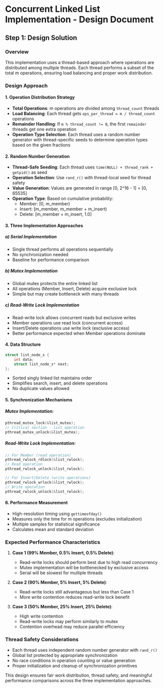 # Concurrent Linked List Implementation - Design Document

## Step 1: Design Solution

### Overview
This implementation uses a thread-based approach where operations are distributed among multiple threads. Each thread performs a subset of the total m operations, ensuring load balancing and proper work distribution.

### Design Approach

#### 1. Operation Distribution Strategy
- **Total Operations**: m operations are divided among `thread_count` threads
- **Load Balancing**: Each thread gets `ops_per_thread = m / thread_count` operations
- **Remainder Handling**: If `m % thread_count != 0`, the first `remainder` threads get one extra operation
- **Operation Type Selection**: Each thread uses a random number generator with thread-specific seeds to determine operation types based on the given fractions

#### 2. Random Number Generation
- **Thread-Safe Seeding**: Each thread uses `time(NULL) + thread_rank + getpid()` as seed
- **Operation Selection**: Use `rand_r()` with thread-local seed for thread safety
- **Value Generation**: Values are generated in range [0, 2^16 - 1] = [0, 65535]
- **Operation Type**: Based on cumulative probability:
  - Member: [0, m_member)
  - Insert: [m_member, m_member + m_insert)  
  - Delete: [m_member + m_insert, 1.0]

#### 3. Three Implementation Approaches

##### a) Serial Implementation
- Single thread performs all operations sequentially
- No synchronization needed
- Baseline for performance comparison

##### b) Mutex Implementation  
- Global mutex protects the entire linked list
- All operations (Member, Insert, Delete) acquire exclusive lock
- Simple but may create bottleneck with many threads

##### c) Read-Write Lock Implementation
- Read-write lock allows concurrent reads but exclusive writes
- Member operations use read lock (concurrent access)
- Insert/Delete operations use write lock (exclusive access)
- Better performance expected when Member operations dominate

#### 4. Data Structure
```c
struct list_node_s {
    int data;
    struct list_node_s* next;
};
```
- Sorted singly linked list maintains order
- Simplifies search, insert, and delete operations
- No duplicate values allowed

#### 5. Synchronization Mechanisms

##### Mutex Implementation:
```c
pthread_mutex_lock(&list_mutex);
// Critical section - list operation
pthread_mutex_unlock(&list_mutex);
```

##### Read-Write Lock Implementation:
```c
// For Member (read operation)
pthread_rwlock_rdlock(&list_rwlock);
// Read operation
pthread_rwlock_unlock(&list_rwlock);

// For Insert/Delete (write operations)
pthread_rwlock_wrlock(&list_rwlock);
// Write operation  
pthread_rwlock_unlock(&list_rwlock);
```

#### 6. Performance Measurement
- High-resolution timing using `gettimeofday()`
- Measures only the time for m operations (excludes initialization)
- Multiple samples for statistical significance
- Calculates mean and standard deviation

### Expected Performance Characteristics

1. **Case 1 (99% Member, 0.5% Insert, 0.5% Delete)**:
   - Read-write locks should perform best due to high read concurrency
   - Mutex implementation will be bottlenecked by exclusive access
   - Serial will be slowest for multiple threads

2. **Case 2 (90% Member, 5% Insert, 5% Delete)**:
   - Read-write locks still advantageous but less than Case 1
   - More write contention reduces read-write lock benefit
   
3. **Case 3 (50% Member, 25% Insert, 25% Delete)**:
   - High write contention
   - Read-write locks may perform similarly to mutex
   - Contention overhead may reduce parallel efficiency

### Thread Safety Considerations
- Each thread uses independent random number generator with `rand_r()`
- Global list protected by appropriate synchronization
- No race conditions in operation counting or value generation
- Proper initialization and cleanup of synchronization primitives

This design ensures fair work distribution, thread safety, and meaningful performance comparisons across the three implementation approaches.
